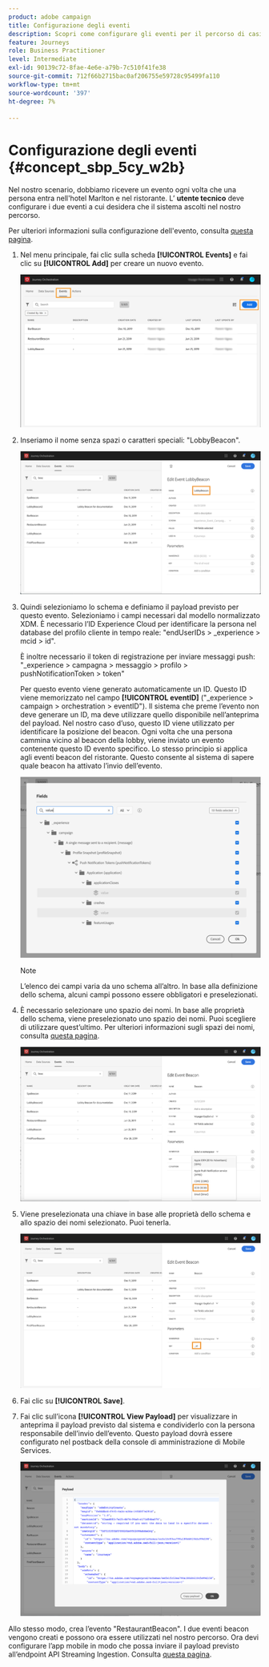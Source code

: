 ```yaml
---
product: adobe campaign
title: Configurazione degli eventi
description: Scopri come configurare gli eventi per il percorso di casi d’uso avanzati
feature: Journeys
role: Business Practitioner
level: Intermediate
exl-id: 90139c72-8fae-4e6e-a79b-7c510f41fe38
source-git-commit: 712f66b2715bac0af206755e59728c95499fa110
workflow-type: tm+mt
source-wordcount: '397'
ht-degree: 7%

---
```


# Configurazione degli eventi {#concept_sbp_5cy_w2b}

Nel nostro scenario, dobbiamo ricevere un evento ogni volta che una persona entra nell&#39;hotel Marlton e nel ristorante. L’ **utente tecnico** deve configurare i due eventi a cui desidera che il sistema ascolti nel nostro percorso.

Per ulteriori informazioni sulla configurazione dell&#39;evento, consulta [questa pagina](../event/about-events.md).

1. Nel menu principale, fai clic sulla scheda **[!UICONTROL Events]** e fai clic su **[!UICONTROL Add]** per creare un nuovo evento.

   ![](../assets/journeyuc1_1.png)

1. Inseriamo il nome senza spazi o caratteri speciali: &quot;LobbyBeacon&quot;.

   ![](../assets/journeyuc2_1.png)

1. Quindi selezioniamo lo schema e definiamo il payload previsto per questo evento. Selezioniamo i campi necessari dal modello normalizzato XDM. È necessario l’ID Experience Cloud per identificare la persona nel database del profilo cliente in tempo reale: &quot;endUserIDs > _experience > mcid > id&quot;.

   È inoltre necessario il token di registrazione per inviare messaggi push: &quot;_experience > campagna > messaggio > profilo > pushNotificationToken > token&quot;

   Per questo evento viene generato automaticamente un ID. Questo ID viene memorizzato nel campo **[!UICONTROL eventID]** (&quot;_experience > campaign > orchestration > eventID&quot;). Il sistema che preme l’evento non deve generare un ID, ma deve utilizzare quello disponibile nell’anteprima del payload. Nel nostro caso d’uso, questo ID viene utilizzato per identificare la posizione del beacon. Ogni volta che una persona cammina vicino al beacon della lobby, viene inviato un evento contenente questo ID evento specifico. Lo stesso principio si applica agli eventi beacon del ristorante. Questo consente al sistema di sapere quale beacon ha attivato l’invio dell’evento.

   ![](../assets/journeyuc2_2.png)

   >[!NOTE]
   >
   >L’elenco dei campi varia da uno schema all’altro. In base alla definizione dello schema, alcuni campi possono essere obbligatori e preselezionati.

1. È necessario selezionare uno spazio dei nomi. In base alle proprietà dello schema, viene preselezionato uno spazio dei nomi. Puoi scegliere di utilizzare quest’ultimo. Per ulteriori informazioni sugli spazi dei nomi, consulta [questa pagina](../event/selecting-the-namespace.md).

   ![](../assets/journeyuc2_4.png)

1. Viene preselezionata una chiave in base alle proprietà dello schema e allo spazio dei nomi selezionato. Puoi tenerla.

   ![](../assets/journeyuc2_4bis.png)

1. Fai clic su **[!UICONTROL Save]**.

1. Fai clic sull’icona **[!UICONTROL View Payload]** per visualizzare in anteprima il payload previsto dal sistema e condividerlo con la persona responsabile dell’invio dell’evento.  Questo payload dovrà essere configurato nel postback della console di amministrazione di Mobile Services.

   ![](../assets/journeyuc2_5.png)

Allo stesso modo, crea l’evento &quot;RestaurantBeacon&quot;. I due eventi beacon vengono creati e possono ora essere utilizzati nel nostro percorso. Ora devi configurare l’app mobile in modo che possa inviare il payload previsto all’endpoint API Streaming Ingestion. Consulta [questa pagina](../event/additional-steps-to-send-events-to-journey-orchestration.md).
